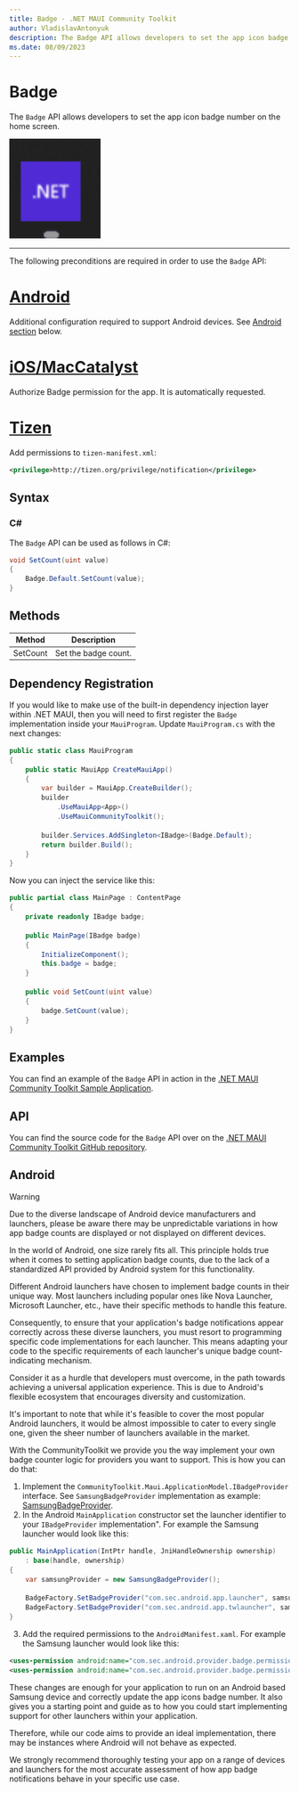 ```yaml
---
title: Badge - .NET MAUI Community Toolkit
author: VladislavAntonyuk
description: The Badge API allows developers to set the app icon badge number on the home screen.
ms.date: 08/09/2023
---
```


# Badge

The `Badge` API allows developers to set the app icon badge number on the home screen.

![Screenshot of an Badge on Windows](../images/essentials/badge-windows.gif "Badge on Windows")

---

The following preconditions are required in order to use the `Badge` API:

# [Android](#tab/android)
Additional configuration required to support Android devices. See [Android section](#android-1) below.

# [iOS/MacCatalyst](#tab/ios)

Authorize Badge permission for the app. It is automatically requested.

# [Tizen](#tab/tizen)

Add permissions to `tizen-manifest.xml`:

```xml
<privilege>http://tizen.org/privilege/notification</privilege>
```

## Syntax

### C#

The `Badge` API can be used as follows in C#:

```csharp
void SetCount(uint value)
{
    Badge.Default.SetCount(value);
}
```

## Methods

|Method  |Description  |
|---------|---------|
| SetCount | Set the badge count. |

## Dependency Registration

If you would like to make use of the built-in dependency injection layer within .NET MAUI, then you will need to first register the `Badge` implementation inside your `MauiProgram`.
Update `MauiProgram.cs` with the next changes:

```csharp
public static class MauiProgram
{
    public static MauiApp CreateMauiApp()
    {
        var builder = MauiApp.CreateBuilder();
        builder
            .UseMauiApp<App>()
            .UseMauiCommunityToolkit();

        builder.Services.AddSingleton<IBadge>(Badge.Default);
        return builder.Build();
    }
}
```

Now you can inject the service like this:

```csharp
public partial class MainPage : ContentPage
{
    private readonly IBadge badge;

    public MainPage(IBadge badge)
    {
        InitializeComponent();
        this.badge = badge;
    }

    public void SetCount(uint value)
    {
        badge.SetCount(value);
    }
}
```

## Examples

You can find an example of the `Badge` API in action in the [.NET MAUI Community Toolkit Sample Application](https://github.com/CommunityToolkit/Maui/blob/main/samples/CommunityToolkit.Maui.Sample/Pages/Essentials/BadgePage.xaml).

## API

You can find the source code for the `Badge` API over on the [.NET MAUI Community Toolkit GitHub repository](https://github.com/CommunityToolkit/Maui/blob/main/src/CommunityToolkit.Maui.Core/Essentials/Badge/IBadge.shared.cs).

## Android

> [!WARNING]
>
> Due to the diverse landscape of Android device manufacturers and launchers, please be aware there may be unpredictable variations in how app badge counts are displayed or not displayed on different devices.

In the world of Android, one size rarely fits all. This principle holds true when it comes to setting application badge counts, due to the lack of a standardized API provided by Android system for this functionality.

Different Android launchers have chosen to implement badge counts in their unique way. Most launchers including popular ones like Nova Launcher, Microsoft Launcher, etc., have their specific methods to handle this feature.

Consequently, to ensure that your application's badge notifications appear correctly across these diverse launchers, you must resort to programming specific code implementations for each launcher. This means adapting your code to the specific requirements of each launcher's unique badge count-indicating mechanism.

Consider it as a hurdle that developers must overcome, in the path towards achieving a universal application experience. This is due to Android's flexible ecosystem that encourages diversity and customization.

It's important to note that while it's feasible to cover the most popular Android launchers, it would be almost impossible to cater to every single one, given the sheer number of launchers available in the market.

With the CommunityToolkit we provide you the way implement your own badge counter logic for providers you want to support. This is how you can do that:

1. Implement the `CommunityToolkit.Maui.ApplicationModel.IBadgeProvider` interface. See `SamsungBadgeProvider` implementation as example: [SamsungBadgeProvider](https://github.com/CommunityToolkit/Maui/blob/main/samples/CommunityToolkit.Maui.Sample/Platforms/Android/SamsungBadgeProvider.cs).
2. In the Android `MainApplication` constructor set the launcher identifier to your `IBadgeProvider` implementation". For example the Samsung launcher would look like this:

```csharp
public MainApplication(IntPtr handle, JniHandleOwnership ownership)
    : base(handle, ownership)
{
    var samsungProvider = new SamsungBadgeProvider();

    BadgeFactory.SetBadgeProvider("com.sec.android.app.launcher", samsungProvider);
    BadgeFactory.SetBadgeProvider("com.sec.android.app.twlauncher", samsungProvider);
}
```

3. Add the required permissions to the `AndroidManifest.xaml`.  For example the Samsung launcher would look like this:

```xml
<uses-permission android:name="com.sec.android.provider.badge.permission.READ" />
<uses-permission android:name="com.sec.android.provider.badge.permission.WRITE" />
```

These changes are enough for your application to run on an Android based Samsung device and correctly update the app icons badge number. It also gives you a starting point and guide as to how you could start implementing support for other launchers within your application.

Therefore, while our code aims to provide an ideal implementation, there may be instances where Android will not behave as expected.

We strongly recommend thoroughly testing your app on a range of devices and launchers for the most accurate assessment of how app badge notifications behave in your specific use case.